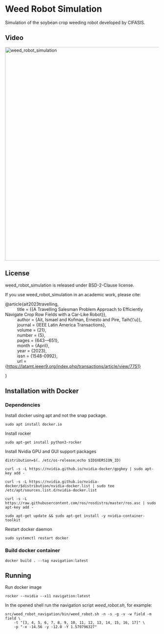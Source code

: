 # Weed Robot Simulation

Simulation of the soybean crop weeding robot developed by CIFASIS.

## Video
<a href="https://youtu.be/NlTgNNLH3LA" target="_blank">
  <img src="https://github-production-user-asset-6210df.s3.amazonaws.com/6648400/260785714-3ec3388d-eb23-4e74-a1d2-6f0e85e57144.png" alt="weed_robot_simulation" width="700" />
</a>

## License

weed_robot_simulation is released under BSD-2-Clause license.

If you use weed_robot_simulation in an academic work, please cite:

@article{ait2023travelling,  
&nbsp;&nbsp;&nbsp;&nbsp;&nbsp;&nbsp;&nbsp;&nbsp;&nbsp;
  title = {{A Travelling Salesman Problem Approach to Efficiently Navigate Crop Row Fields with a Car-Like Robot}},  
&nbsp;&nbsp;&nbsp;&nbsp;&nbsp;&nbsp;&nbsp;&nbsp;&nbsp;
  author = {Ait, Ismael and Kofman, Ernesto and Pire, Taih{\\'u}},  
&nbsp;&nbsp;&nbsp;&nbsp;&nbsp;&nbsp;&nbsp;&nbsp;&nbsp;
  journal = {IEEE Latin America Transactions},  
&nbsp;&nbsp;&nbsp;&nbsp;&nbsp;&nbsp;&nbsp;&nbsp;&nbsp;
  volume = {21},  
&nbsp;&nbsp;&nbsp;&nbsp;&nbsp;&nbsp;&nbsp;&nbsp;&nbsp;
  number = {5},  
&nbsp;&nbsp;&nbsp;&nbsp;&nbsp;&nbsp;&nbsp;&nbsp;&nbsp;
  pages = {643-–651},  
&nbsp;&nbsp;&nbsp;&nbsp;&nbsp;&nbsp;&nbsp;&nbsp;&nbsp;
  month = {April},  
&nbsp;&nbsp;&nbsp;&nbsp;&nbsp;&nbsp;&nbsp;&nbsp;&nbsp;
  year = {2023},  
&nbsp;&nbsp;&nbsp;&nbsp;&nbsp;&nbsp;&nbsp;&nbsp;&nbsp;
  issn = {1548-0992},  
&nbsp;&nbsp;&nbsp;&nbsp;&nbsp;&nbsp;&nbsp;&nbsp;&nbsp;
  url = {https://latamt.ieeer9.org/index.php/transactions/article/view/7751} 
  
}

## Installation with Docker

### Dependencies

Install docker using apt and not the snap package.

```
sudo apt install docker.io
```

Install rocker

```
sudo apt-get install python3-rocker
```

Install Nvidia GPU and GUI support packages

```
distribution=$(. /etc/os-release;echo $ID$VERSION_ID)

curl -s -L https://nvidia.github.io/nvidia-docker/gpgkey | sudo apt-key add -
	
curl -s -L https://nvidia.github.io/nvidia-docker/$distribution/nvidia-docker.list | sudo tee /etc/apt/sources.list.d/nvidia-docker.list

curl -s -L https://raw.githubusercontent.com/ros/rosdistro/master/ros.asc | sudo apt-key add -

sudo apt-get update && sudo apt-get install -y nvidia-container-toolkit
```

Restart docker daemon

```
sudo systemctl restart docker
```

### Build docker container

```
docker build . --tag navigation:latest
```

## Running

Run docker image

```
rocker --nvidia --x11 navigation:latest
```

In the opened shell run the navigation script *weed_robot.sh*, for example:

```
src/weed_robot_navigation/bin/weed_robot.sh -n -s -g -v -w field -m field \
	-t "[3, 4, 5, 6, 7, 8, 9, 10, 11, 12, 13, 14, 15, 16, 17]" \
	-p "-x -14.56 -y -12.0 -Y 1.570796327"
```
